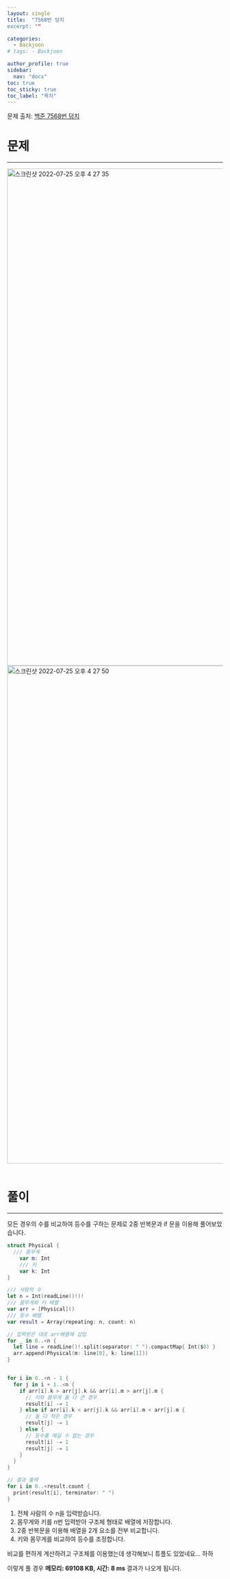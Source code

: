 ```yaml
---
layout: single
title:  "7568번 덩치
excerpt: ""

categories:
  - Backjoon
# tags: - Backjoon

author_profile: true
sidebar:
  nav: "docs"
toc: true
toc_sticky: true
toc_label: "목차"
---
```

문제 출처: [백준 7568번 덩치](https://www.acmicpc.net/problem/7568)

# 문제
---
<img width="1158" alt="스크린샷 2022-07-25 오후 4 27 35" src="https://user-images.githubusercontent.com/60169777/180721679-cecf6e6c-7c85-404e-bc15-ae93bb908227.png">
<img width="1160" alt="스크린샷 2022-07-25 오후 4 27 50" src="https://user-images.githubusercontent.com/60169777/180721724-4b2e6187-5510-41b3-a013-b68575b0e73c.png">
<br><br>

# 풀이
---
모든 경우의 수를 비교하여 등수를 구하는 문제로 2중 반복문과 if 문을 이용해 풀어보았습니다.

```swift
struct Physical {
  /// 몸무게
    var m: Int
    /// 키
    var k: Int
}

/// 사람의 수
let n = Int(readLine()!)!
/// 몸무게와 키 배열
var arr = [Physical]()
/// 등수 배열
var result = Array(repeating: n, count: n)

// 입력받은 대로 arr배열에 삽입
for _ in 0..<n {
  let line = readLine()!.split(separator: " ").compactMap{ Int($0) }
  arr.append(Physical(m: line[0], k: line[1]))
}


for i in 0..<n - 1 {
  for j in i + 1..<n {
    if arr[i].k > arr[j].k && arr[i].m > arr[j].m {
      // 키와 몸무게 둘 다 큰 경우
      result[i] -= 1
    } else if arr[i].k < arr[j].k && arr[i].m < arr[j].m {
      // 둘 다 작은 경우
      result[j] -= 1
    } else {
      // 등수를 매길 수 없는 경우
      result[i] -= 1
      result[j] -= 1
    }
  }
}

// 결과 출력
for i in 0..<result.count {
  print(result[i], terminator: " ")
}
```

1. 전체 사람의 수 n을 입력받습니다.
2. 몸무게와 키를 n번 입력받아 구조체 형태로 배열에 저장합니다.
3. 2중 반복문을 이용해 배열을 2개 요소를 전부 비교합니다.
4. 키와 몸무게를 비교하여 등수를 조정합니다.

비교를 편하게 계산하려고 구조체를 이용했는데 생각해보니 튜플도 있었네요... 하하

이렇게 풀 경우 **메모리: 69108 KB, 시간: 8 ms** 결과가 나오게 됩니다.